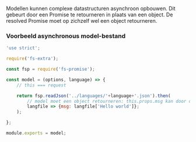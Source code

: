 Modellen kunnen complexe datastructuren asynchroon opbouwen. Dit gebeurt door een Promise te retourneren in plaats van een object. De resolved Promise moet op zichzelf wel een object retourneren.

### Voorbeeld asynchronous model-bestand

```js
'use strict';

require('fs-extra');

const fsp = require('fs-promise');

const model = (options, language) => {
    // this === request

    return fsp.readJson('../languages/'+language+'.json').then(
        // model moet een object retourneren: this.props.msg kan door de view worden gebruikt
        langfile => {msg: langfile['Hello world']};
    );

};

module.exports = model;
```